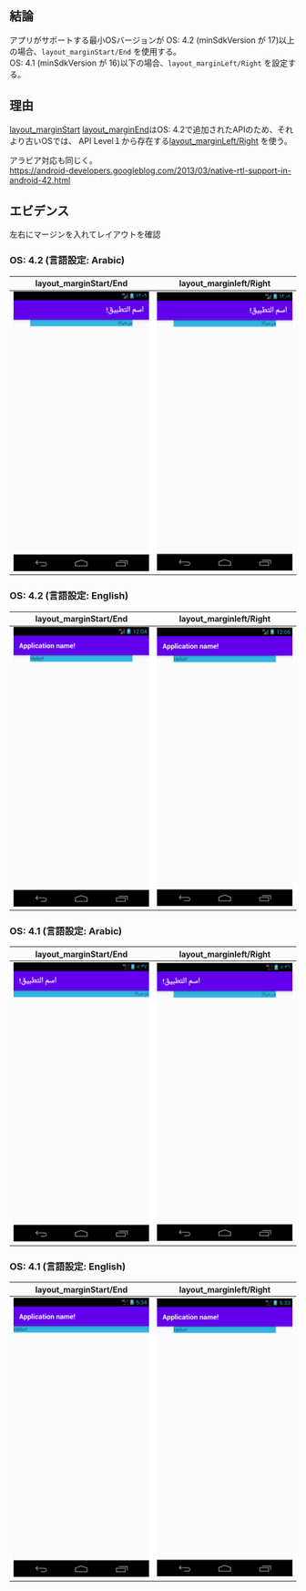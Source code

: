 ## 結論

アプリがサポートする最小OSバージョンが
OS: 4.2 (minSdkVersion が 17)以上の場合、`layout_marginStart/End` を使用する。<br>
OS: 4.1 (minSdkVersion が 16)以下の場合、`layout_marginLeft/Right`  を設定する。<br>

## 理由
[layout_marginStart](https://developer.android.com/reference/android/view/ViewGroup.MarginLayoutParams#setMarginStart(int)
)  [layout_marginEnd](https://developer.android.com/reference/android/view/ViewGroup.MarginLayoutParams#setMarginEnd(int))はOS: 4.2で追加されたAPIのため、それより古いOSでは、 API Level１から存在する[layout_marginLeft/Right](https://developer.android.com/reference/android/view/ViewGroup.MarginLayoutParams#setMargins(int,%20int,%20int,%20int)) を使う。

アラビア対応も同じく。<br>
https://android-developers.googleblog.com/2013/03/native-rtl-support-in-android-42.html


## エビデンス
左右にマージンを入れてレイアウトを確認

### OS: 4.2 (言語設定: Arabic)

| layout_marginStart/End | layout_marginleft/Right |
| --- | --- |
| <img src="capture/3.png" width=320> | <img src="capture/4.png" width=320> |

### OS: 4.2 (言語設定: English)

| layout_marginStart/End | layout_marginleft/Right |
| --- | --- |
| <img src="capture/1.png" width=320> | <img src="capture/2.png" width=320> |


### OS: 4.1 (言語設定: Arabic)

| layout_marginStart/End | layout_marginleft/Right |
| --- | --- |
| <img src="capture/7.png" width=320> | <img src="capture/8.png" width=320> |

### OS: 4.1 (言語設定: English)

| layout_marginStart/End | layout_marginleft/Right |
| --- | --- |
| <img src="capture/5.png" width=320> | <img src="capture/6.png" width=320> |
